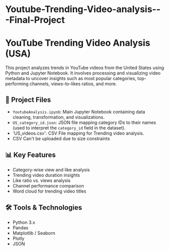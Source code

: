 # Youtube-Trending-Video-analysis---Final-Project

# YouTube Trending Video Analysis (USA)

This project analyzes trends in YouTube videos from the United States using Python and Jupyter Notebook. It involves processing and visualizing video metadata to uncover insights such as most popular categories, top-performing channels, views-to-likes ratios, and more.

## 📁 Project Files

- `YoutubeAnalysis.ipynb`: Main Jupyter Notebook containing data cleaning, transformation, and visualizations.
- `US_category_id.json`: JSON file mapping category IDs to their names (used to interpret the `category_id` field in the dataset).
- 'US_videos.csv': CSV File mapping for Trending video analysis.
- CSV Can't be uploaded due to size constraints


## 📊 Key Features

- Category-wise view and like analysis
- Trending video duration insights
- Like ratio vs. views analysis
- Channel performance comparison
- Word cloud for trending video titles

## 🛠️ Tools & Technologies

- Python 3.x
- Pandas
- Matplotlib / Seaborn
- Plotly
- JSON


